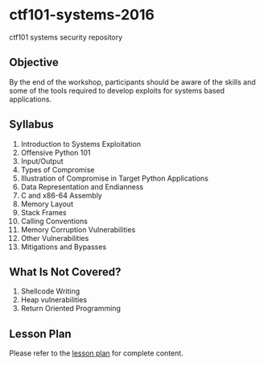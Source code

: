 # ctf101-systems-2016

ctf101 systems security repository

## Objective

By the end of the workshop, participants should be aware of the skills and some of the tools required to develop exploits for systems based applications. 


## Syllabus

1. Introduction to Systems Exploitation
2. Offensive Python 101
3. Input/Output 
4. Types of Compromise
5. Illustration of Compromise in Target Python Applications
6. Data Representation and Endianness
7. C and x86-64 Assembly
8. Memory Layout
9. Stack Frames
10. Calling Conventions
11. Memory Corruption Vulnerabilities
12. Other Vulnerabilities
13. Mitigations and Bypasses


## What Is Not Covered?

1. Shellcode Writing
2. Heap vulnerabilities
3. Return Oriented Programming

## Lesson Plan

Please refer to the [lesson plan](./lessonplan.md) for complete content.
